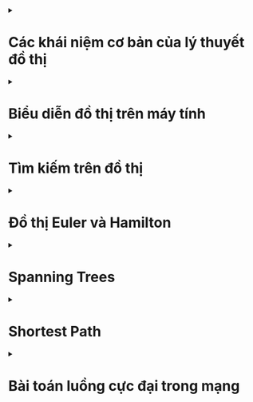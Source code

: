 <details>
<summary><h1>Các khái niệm cơ bản của lý thuyết đồ thị</h1></summary>
<p>

<details>
<summary><h2>Định nghĩa đồ thị</h2></summary>
<p>

- Đơn đồ thị vô hướng: ![alt text](./img/image.png)
- Đa đồ thị vô hướng: ![alt text](./img/image-1.png)
- Giả đồ thị vô hướng: ![alt text](./img/image-2.png)
- Đơn đồ thị có hướng: ![alt text](./img/image-3.png)
- Đa đồ thị có hướng: ![alt text](./img/image-4.png)
</p>
</details>

<details>
<summary><h2>Một số thuật ngữ cơ bản trên đồ thị vô hướng</h2></summary>
<p>

- Bậc của đỉnh, đỉnh cô lập, đỉnh treo: ![alt text](./img/image-5.png)
- Định lý về tổng bậc các đỉnh: ![alt text](./img/image-6.png)
- Đường đi, chu trình: ![alt text](./img/image-7.png)
Ví dụ: ![alt text](./img/image-8.png)
- Liên thông: ![alt text](./img/image-9.png)
Ví dụ: ![alt text](./img/image-10.png)
- Cầu, trụ: ![alt text](./img/image-11.png)
</p>
</details>

<details>
<summary><h2>Một số thuật ngữ cơ bản trên đồ thị có hướng</h2></summary>
<p>

- Bán bậc của đỉnh
    - Kí hiệu bán bậc ra của đỉnh v: `deg+(v)`
    - Kí hiệu bán bậc vào của đỉnh v: `deg-(v)`

Ví dụ: ![alt text](./img/image-12.png)
- Định lý về tổng bán bậc các đỉnh: ![alt text](./img/image-13.png)
- Đường đi, chu trình: như đồ thị vô hướng
- Liên thông mạnh, liên thông yếu: ![alt text](./img/image-14.png)
- Định chiều được: ![alt text](./img/image-15.png)
</p>
</details>

<details>
<summary><h2>Một số dạng đồ thị đặc biệt</h2></summary>
<p>

- Đồ thị đầy đủ: ![alt text](./img/image-16.png)
- Đồ thị vòng: ![alt text](./img/image-17.png)
- Đồ thị bánh xe: ![alt text](./img/image-18.png)
- Đồ thị hai phía: ![alt text](./img/image-19.png)
</p>
</details>

</p>
</details>

<details>
<summary><h1>Biểu diễn đồ thị trên máy tính</h1></summary>
<p>

<details>
<summary><h2>Biểu diễn đồ thị bằng ma trận kề</h2></summary>
<p>

- Ma trận kề của đồ thị vô hướng: ![alt text](./img/image-23.png)
- Tính chất của ma trận kề đối với đồ thị vô hướng: ![alt text](./img/image-20.png)
- Ma trận kề của đồ thị có hướng: ![alt text](./img/image-24.png)
- Tính chất của ma trận kề đối với đồ thị có hướng: ![alt text](./img/image-21.png)
- Ưu và nhược điểm: ![alt text](./img/image-22.png)
- Ma trận trọng số: ![alt text](./img/image-25.png)
</p>
</details>

<details>
<summary><h2>Biểu diễn đồ thị bằng ma trận liên thuộc</h2></summary>
<p>

- Đồ thị vô hướng: ![alt text](./img/image-26.png)
- Đồ thị có hướng: ![alt text](./img/image-27.png)
</p>
</details>

<details>
<summary><h2>Biểu diễn đồ thị bằng danh sách cạnh</h2></summary>
<p>

- Ưu và nhược điểm: ![alt text](./img/image-28.png)
</p>
</details>

<details>
<summary><h2>Biểu diễn đồ thị bằng danh sách kề</h2></summary>
<p>

- Ưu và nhược điểm: ![alt text](./img/image-29.png)
</p>
</details>

</p>
</details>

<details>
<summary><h1>Tìm kiếm trên đồ thị</h1></summary>
<p>

<details>
<summary><h2>DFS + BFS</h2></summary>
<p>

- Độ phức tạp thuật toán:
    - Biểu diễn bằng ma trận kề: `O(n^2)`
    - Biểu diễn bằng danh sách cạnh: `O(n.m)`
    - Biểu diễn bằng danh sách kề: `O(max(n, m))`
- Chú ý:
    - Đồ thị vô hướng: Với DFS(u) = BFS(u) = V -> đồ thị liên thông
    - Đồ thị có hướng: Với DFS(u) = BFS(u) = V -> đồ thị liên thông yếu

    Trong đó V là tập các đỉnh

</p>
</details>

<details>
<summary><h2>Ứng dụng</h2></summary>
<p>

- Duyệt tất cả các đỉnh của đồ thị
- Duyệt tất cả các thành phần liên thông của đồ thị
- Tìm đường đi từ đỉnh s đến đỉnh t trên đồ thị
- Kiểm tra tính liên thông mạnh của đồ thị
- Duyệt các đỉnh trụ của đồ thị
- Duyệt các cạnh cầu của đồ thị
- Bài toán định chiều đồ thị
    - Định nghĩa: ![alt text](./img/image-30.png)
    - Định lý: ![alt text](./img/image-31.png)
</p>
</details>

</p>
</details>

<details>
<summary><h1>Đồ thị Euler và Hamilton</h1></summary>
<p>

<details>
<summary><h2>Đồ thị Euler (đi qua các cạnh của đồ thị 1 lần)</h2></summary>
<p>

- Khái niệm và ví dụ: ![alt text](./img/image-34.png) ![alt text](./img/image-35.png)
- Điều kiện cần và đủ để đồ thị là Euler:
    - Đồ thị vô hướng: mọi đỉnh của đồ thị đều có bậc chẵn
    - Đồ thị có hướng: tất cả các đỉnh đều có bán bậc ra bằng bán bậc vào (đồ thị liên thông mạnh)
- Điều kiện cần và đủ để đồ thị là nửa Euler:
    - Đồ thị vô hướng: đồ thị có 0 hoặc 2 đỉnh bậc lẻ
    - Đồ thị có hướng:
        - Tồn tại đúng hai đỉnh 𝑢, 𝑣 ∈ 𝑉 sao cho 𝑑𝑒𝑔+(𝑢) − 𝑑𝑒𝑔−(𝑢) = 𝑑𝑒𝑔−(𝑣) − deg+(𝑣) = 1
        - Các đỉnh 𝑠 ≠ 𝑢, 𝑠 ≠ 𝑣 còn lại có 𝑑𝑒𝑔+(𝑠) = 𝑑𝑒𝑔−(𝑠)
        - Đường đi Euler sẽ xuất phát tại đỉnh 𝑢 và kết thúc tại đỉnh 𝑣
</p>
</details>

<details>
<summary><h2>Đồ thị Hamilton (đi qua các đỉnh của đồ thị 1 lần)</h2></summary>
<p>

- Khái niệm và ví dụ: ![alt text](./img/image-36.png)
- Chưa có thuật toán hiệu quả để kiểm tra xem 1 đồ thị có phải Hamilton không.
</p>
</details>

</p>
</details>

<details>
<summary><h1>Spanning Trees</h1></summary>
<p>

<details>
<summary><h2>Cây và các tính chất của cây</h2></summary>
<p>

- Định nghĩa: ![alt text](./img/image-32.png)
- Các tính chất của cây: ![alt text](./img/image-33.png)
</p>
</details>

## Cây khung của đồ thị

<details>
<summary><h2>Bài toán cây khung nhỏ nhất</h2></summary>
<p>

- Thuật toán Kruskal
- Thuật toán Prim
</p>
</details>

</p>
</details>

<details>
<summary><h1>Shortest Path</h1></summary>
<p>

<details>
<summary><h2>Bài toán tìm đường đi ngắn nhất</h2></summary>
<p>

- Trường hợp 1: s cố định, t thay đổi
    - Đồ thị ko có trọng số âm: Dijkstra
    - Đồ thị có trọng số âm nhưng ko có chu trình âm: Bellman-Ford
    - Đồ thị có chu trình âm: Ko có lời giải
- Trường hợp 2: s thay đổi và t thay đổi
    - Đồ thị ko có trọng số âm: lặp lại n lần Dijkstra
    - Đồ thị ko có chu trình âm: Floyd
</p>
</details>

<details>
<summary><h2>Thuật toán Dijkstra</h2></summary>
<p>

- Mục đích:
    - Tìm đường đi ngắn nhất từ 1 đỉnh s tới các đỉnh còn lại.
    - Áp dụng cho đồ thị có hướng với trọng số ko âm.
</p>
</details>

<details>
<summary><h2>Thuật toán Bellman-Ford</h2></summary>
<p>

- Mục đích:
    - Tìm đường đi ngắn nhất từ 1 đỉnh s tới các đỉnh còn lại.
    - Áp dụng cho đồ thị có hướng và không có chu trình âm (có thể có cạnh âm).
</p>
</details>

<details>
<summary><h2>Thuật toán Floyd</h2></summary>
<p>

- Mục đích:
    - Tìm đường đi ngắn nhất giữa tất cả các cặp đỉnh của đồ thị.
    - Áp dụng cho đồ thị có hướng và không có chu trình âm (có thể có cạnh âm).
</p>
</details>

</p>
</details>

<details>
<summary><h1>Bài toán luồng cực đại trong mạng</h1></summary>
<p>

## Phát biểu bài toán
## Thuật toán Ford-Fulkerson
</p>
</details>